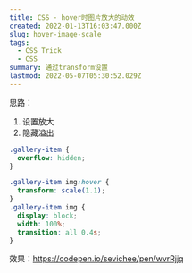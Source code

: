 ```yaml
---
title: CSS · hover时图片放大的动效
created: 2022-01-13T16:03:47.000Z
slug: hover-image-scale
tags:
  - CSS Trick
  - CSS
summary: 通过transform设置
lastmod: 2022-05-07T05:30:52.029Z
---
```


思路：

1. 设置放大
2. 隐藏溢出

```css
.gallery-item {
  overflow: hidden;
}

.gallery-item img:hover {
  transform: scale(1.1);
}
.gallery-item img {
  display: block;
  width: 100%;
  transition: all 0.4s;
}
```

效果：https://codepen.io/sevichee/pen/wvrRjjq
